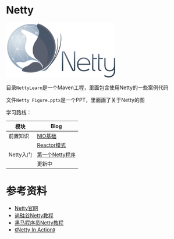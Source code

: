 # Netty

<img src="img/netty.png" style="zoom: 50%;" />

目录`NettyLearn`是一个Maven工程，里面包含使用Netty的一些案例代码

文件`Netty Figure.pptx`是一个PPT，里面画了关于Netty的图



学习路线：

| 模块      | Blog                              |
| --------- | --------------------------------- |
| 前置知识  | [NIO基础](./NIO基础.md)           |
|           | [Reactor模式](./Reactor模式.md)   |
| Netty入门 | [第一个Netty程序](./Netty入门.md) |
|           | 更新中                            |





# 参考资料

- [Netty官网](https://netty.io/)
- [尚硅谷Netty教程](https://www.bilibili.com/video/BV1DJ411m7NR)
- [黑马程序员Netty教程](https://www.bilibili.com/video/BV1py4y1E7oA)
- [《Netty In Action》](https://book.douban.com/subject/24700704/)